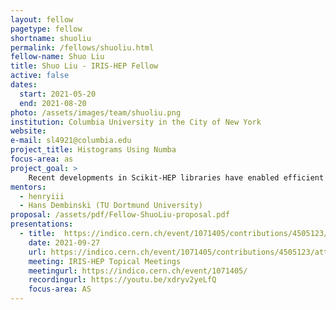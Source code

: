 ```yaml
---
layout: fellow
pagetype: fellow
shortname: shuoliu
permalink: /fellows/shuoliu.html
fellow-name: Shuo Liu
title: Shuo Liu - IRIS-HEP Fellow
active: false
dates:
  start: 2021-05-20
  end: 2021-08-20
photo: /assets/images/team/shuoliu.png
institution: Columbia University in the City of New York
website:
e-mail: sl4921@columbia.edu
project_title: Histograms Using Numba
focus-area: as
project_goal: >
    Recent developments in Scikit-HEP libraries have enabled efficient histogramming powered by boost-histogram and fitting into a larger ecosystem of users. Numba is a high-performance Python compiler that uses the industry-standard LLVM compiler library. To enable a fully Numba-enabled event loop for analyses, histogramming step needs to be implemented. In this summer, I will investigate ways to enable boost-histogram’s histogramming fill from inside the LLVM Numba loop without stepping through Python.
mentors:
  - henryiii
  - Hans Dembinski (TU Dortmund University)
proposal: /assets/pdf/Fellow-ShuoLiu-proposal.pdf
presentations:
  - title:  https://indico.cern.ch/event/1071405/contributions/4505123/attachments/2335540/3980767/iris-hep-talk.pdf
    date: 2021-09-27
    url: https://indico.cern.ch/event/1071405/contributions/4505123/attachments/2335540/3980767/iris-hep-talk.pdf
    meeting: IRIS-HEP Topical Meetings
    meetingurl: https://indico.cern.ch/event/1071405/
    recordingurl: https://youtu.be/xdryv2yeLfQ
    focus-area: AS
---
```

